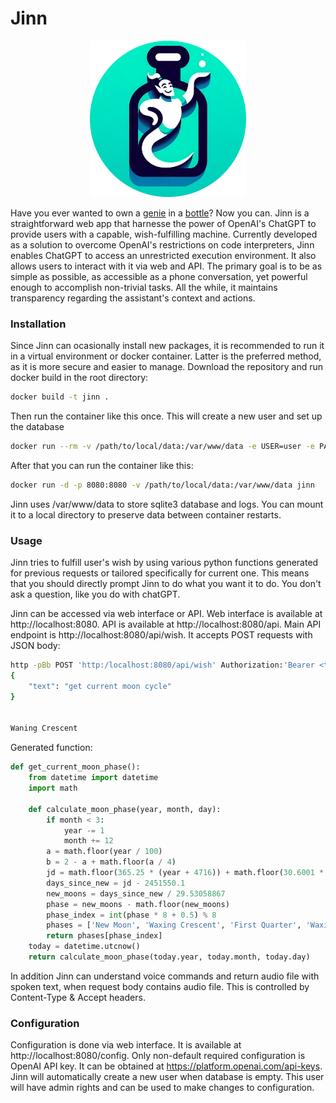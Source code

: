 # Jinn
<p align="center">
  <img src="https://raw.githubusercontent.com/one-two-four-cee-four-one-plus/jinn/main/logo.png" width="250" height="250"/>
</p>
Have you ever wanted to own a <a href="https://en.wikipedia.org/wiki/Jinn">genie</a> in a <a href="https://bottlepy.org/">bottle</a>? Now you can.
Jinn is a straightforward web app that harnesse the power of OpenAI's ChatGPT to provide users with a capable, wish-fulfilling machine. Currently developed as a solution to overcome OpenAI's restrictions on code interpreters, Jinn enables ChatGPT to access an unrestricted execution environment. It also allows users to interact with it via web and API.
The primary goal is to be as simple as possible, as accessible as a phone conversation, yet powerful enough to accomplish non-trivial tasks. All the while, it maintains transparency regarding the assistant's context and actions.

### Installation
Since Jinn can ocasionally install new packages, it is recommended to run it in a virtual environment or docker container. Latter is the preferred method, as it is more secure and easier to manage. Download the repository and run docker build in the root directory:
```bash
docker build -t jinn .
```
Then run the container like this once. This will create a new user and set up the database
```bash
docker run --rm -v /path/to/local/data:/var/www/data -e USER=user -e PASSWORD=pass jinn python src/app.py
```
After that you can run the container like this:
```bash
docker run -d -p 8080:8080 -v /path/to/local/data:/var/www/data jinn
```
Jinn uses /var/www/data to store sqlite3 database and logs. You can mount it to a local directory to preserve data between container restarts.

### Usage
Jinn tries to fulfill user's wish by using various python functions generated for previous requests or tailored specifically for current one. This means that you should directly prompt Jinn to do what you want it to do. You don't ask a question, like you do with chatGPT.

Jinn can be accessed via web interface or API. Web interface is available at http://localhost:8080. API is available at http://localhost:8080/api. Main API endpoint is http://localhost:8080/api/wish. It accepts POST requests with JSON body:
```bash
http -pBb POST 'http:/localhost:8080/api/wish' Authorization:'Bearer <token>' text='get current moon cycle'
{
    "text": "get current moon cycle"
}


Waning Crescent
```
Generated function:
```python
def get_current_moon_phase():
    from datetime import datetime
    import math

    def calculate_moon_phase(year, month, day):
        if month < 3:
            year -= 1
            month += 12
        a = math.floor(year / 100)
        b = 2 - a + math.floor(a / 4)
        jd = math.floor(365.25 * (year + 4716)) + math.floor(30.6001 * (month + 1)) + day + b - 1524.5
        days_since_new = jd - 2451550.1
        new_moons = days_since_new / 29.53058867
        phase = new_moons - math.floor(new_moons)
        phase_index = int(phase * 8 + 0.5) % 8
        phases = ['New Moon', 'Waxing Crescent', 'First Quarter', 'Waxing Gibbous', 'Full Moon', 'Waning Gibbous', 'Last Quarter', 'Waning Crescent']
        return phases[phase_index]
    today = datetime.utcnow()
    return calculate_moon_phase(today.year, today.month, today.day)
```

In addition Jinn can understand voice commands and return audio file with spoken text, when request body contains audio file. This is controlled by Content-Type & Accept headers.

### Configuration
Configuration is done via web interface. It is available at http://localhost:8080/config. Only non-default required configuration is OpenAI API key. It can be obtained at https://platform.openai.com/api-keys. Jinn will automatically create a new user when database is empty. This user will have admin rights and can be used to make changes to configuration.